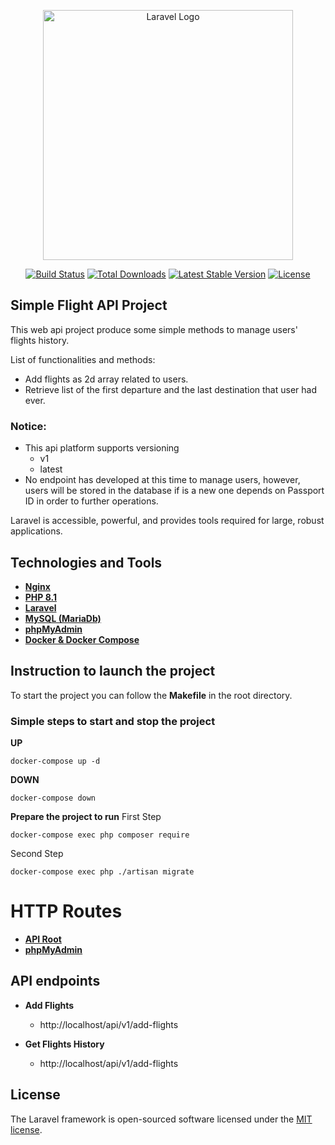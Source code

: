 <p align="center"><a href="https://laravel.com" target="_blank"><img src="https://raw.githubusercontent.com/laravel/art/master/logo-lockup/5%20SVG/2%20CMYK/1%20Full%20Color/laravel-logolockup-cmyk-red.svg" width="400" alt="Laravel Logo"></a></p>

<p align="center">
<a href="https://github.com/laravel/framework/actions"><img src="https://github.com/laravel/framework/workflows/tests/badge.svg" alt="Build Status"></a>
<a href="https://packagist.org/packages/laravel/framework"><img src="https://img.shields.io/packagist/dt/laravel/framework" alt="Total Downloads"></a>
<a href="https://packagist.org/packages/laravel/framework"><img src="https://img.shields.io/packagist/v/laravel/framework" alt="Latest Stable Version"></a>
<a href="https://packagist.org/packages/laravel/framework"><img src="https://img.shields.io/packagist/l/laravel/framework" alt="License"></a>
</p>

## Simple Flight API Project

This web api project produce some simple methods to  manage users' flights history.

List of functionalities and methods:

- Add flights as 2d array related to users.
- Retrieve list of the first departure and the last destination that user had ever.

### Notice:
- This api platform supports versioning
  - v1
  - latest
- No endpoint has developed at this time to manage users, however, users will be stored in the database if is a new one depends on Passport ID in order to further operations.

Laravel is accessible, powerful, and provides tools required for large, robust applications.


## Technologies and Tools

- **[Nginx](https://nginx.com)**
- **[PHP 8.1](https://php.net)**
- **[Laravel](https://laravel.com)**
- **[MySQL (MariaDb)](https://mariadb.org)**
- **[phpMyAdmin](https://phpmyadmin.net)**
- **[Docker & Docker Compose](https://docker.com)**

## Instruction to launch the project

To start the project you can follow the **Makefile** in the root directory.

### Simple steps to start and stop the project

**UP**
```shell
docker-compose up -d
```

**DOWN**
```shell
docker-compose down
```

**Prepare the project to run**
First Step
```shell
docker-compose exec php composer require
```
Second Step
```shell
docker-compose exec php ./artisan migrate 
```

# HTTP Routes

- **[API Root](http://localhost/api)**
- **[phpMyAdmin](http://127.0.0.1:8081)**

## API endpoints

- **Add Flights**
  - http://localhost/api/v1/add-flights

- **Get Flights History**
  - http://localhost/api/v1/add-flights

## License

The Laravel framework is open-sourced software licensed under the [MIT license](https://opensource.org/licenses/MIT).
